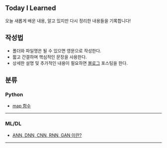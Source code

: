 ## Today I Learned
오늘 새롭게 배운 내용, 알고 있지만 다시 정리한 내용들을 기록합니다!  


## 작성법
- 폴더와 파일명은 될 수 있으면 영문으로 작성한다.
- 짧고 간결하며 핵심적인 문장을 사용한다. 
- 상세한 설명 및 추가적인 내용이 필요하면 [블로그](https://velog.io/@hangils) 포스팅을 한다. 

## 분류  

### Python
- [map 함수](https://github.com/dangils/TIL/blob/main/Python/map_function.md)
<hr>  

### ML/DL 

- [ANN, DNN, CNN, RNN, GAN 이란?](https://github.com/dangils/TIL/blob/main/ML-DL/ANN%2C%20DNN%2C%20CNN%2C%20RNN%2C%20GAN%20%20%EC%9D%B4%EB%9E%80%3F.md)
<hr>  
